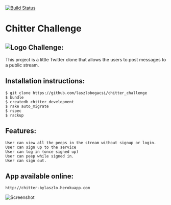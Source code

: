 [![Build Status](https://travis-ci.org/LaszloBogacsi/chitter-challenge.svg?branch=master)](https://travis-ci.org/LaszloBogacsi/chitter-challenge)

Chitter Challenge
=================

![Logo](https://www.dropbox.com/s/h62y7vblmtlf6oq/chitter.png?dl=0)
Challenge:
-------

This project is a little Twitter clone that allows the users to post messages to a public stream.



Installation instructions:
-------
```
$ git clone https://github.com/laszlobogacsi/chitter_challenge
$ bundle
$ createdb chitter_development
$ rake auto_migrate
$ rspec
$ rackup
```

Features:
-------

```
User can view all the peeps in the stream without signup or login.
User can sign up to the service
User can log in (once signed up)
User can peep while signed in.
User can sign out.
```

App available online:
-------
```
http://chitter-bylaszlo.herokuapp.com
```
![Screenshot](https://www.dropbox.com/s/h62y7vblmtlf6oq/chitter.png?dl=0)
